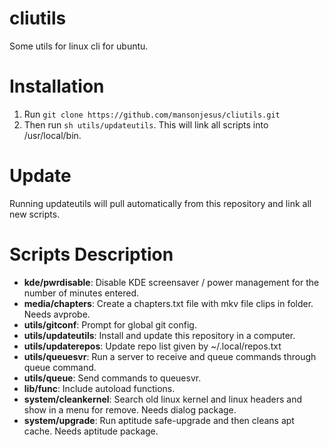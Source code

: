 cliutils
========

Some utils for linux cli for ubuntu.

Installation
============

1. Run `git clone https://github.com/mansonjesus/cliutils.git`
2. Then run `sh utils/updateutils`. This will link all scripts into /usr/local/bin.

Update
======

Running updateutils will pull automatically from this repository and link all new scripts.

Scripts Description
===================

* **kde/pwrdisable**: Disable KDE screensaver / power management for the number of minutes entered.
* **media/chapters**: Create a chapters.txt file with mkv file clips in folder. Needs avprobe.
* **utils/gitconf**: Prompt for global git config.
* **utils/updateutils**: Install and update this repository in a computer.
* **utils/updaterepos**: Update repo list given by ~/.local/repos.txt
* **utils/queuesvr**: Run a server to receive and queue commands through queue command.
* **utils/queue**: Send commands to queuesvr.
* **lib/func**: Include autoload functions.
* **system/cleankernel**: Search old linux kernel and linux headers and show in a menu for remove. Needs dialog package.
* **system/upgrade**: Run aptitude safe-upgrade and then cleans apt cache. Needs aptitude package.


